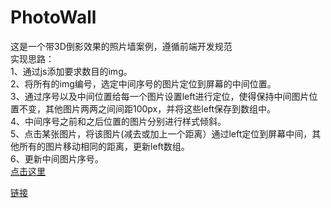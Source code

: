 # PhotoWall
这是一个带3D倒影效果的照片墙案例，遵循前端开发规范      
实现思路：    
1、通过js添加要求数目的img。     
2、将所有的img编号，选定中间序号的图片定位到屏幕的中间位置。        
3、通过序号以及中间位置给每一个图片设置left进行定位，使得保持中间图片位置不变，其他图片两两之间间距100px，并将这些left保存到数组中。      
4、中间序号之前和之后位置的图片分别进行样式倾斜。       
5、点击某张图片，将该图片(减去或加上一个距离）通过left定位到屏幕中间，其他所有的图片移动相同的距离，更新left数组。       
6、更新中间图片序号。      
[点击这里](https://sanchunpeng.github.io/PhotoWall/)



[链接](./index.html)
